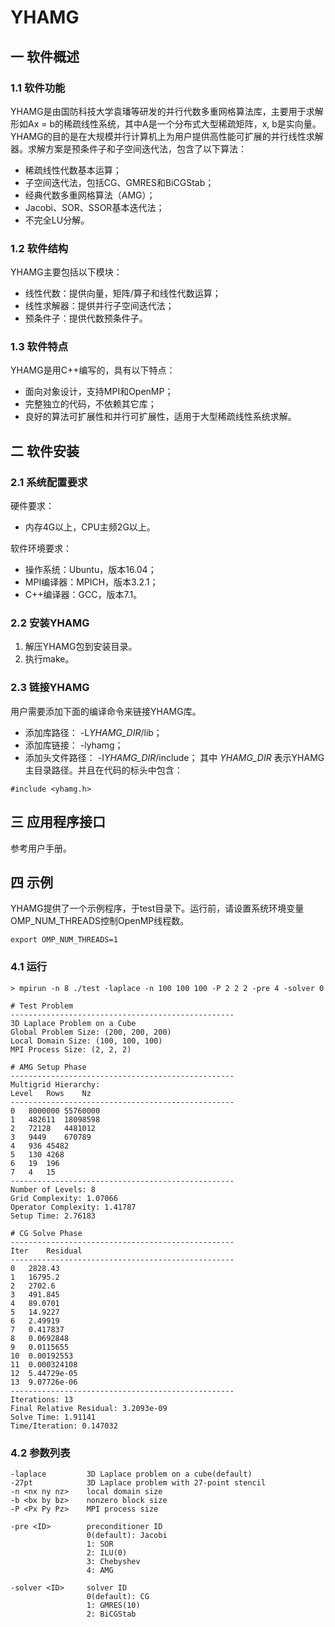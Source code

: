# YHAMG
## 一 软件概述
### 1.1 软件功能
YHAMG是由国防科技大学袁璠等研发的并行代数多重网格算法库，主要用于求解形如Ax = b的稀疏线性系统，其中A是一个分布式大型稀疏矩阵，x, b是实向量。YHAMG的目的是在大规模并行计算机上为用户提供高性能可扩展的并行线性求解器。求解方案是预条件子和子空间迭代法，包含了以下算法：
- 稀疏线性代数基本运算；
- 子空间迭代法，包括CG、GMRES和BiCGStab；
- 经典代数多重网格算法（AMG）；
- Jacobi、SOR、SSOR基本迭代法；
- 不完全LU分解。

### 1.2 软件结构
YHAMG主要包括以下模块：
- 线性代数：提供向量，矩阵/算子和线性代数运算；
- 线性求解器：提供并行子空间迭代法；
- 预条件子：提供代数预条件子。

### 1.3 软件特点
YHAMG是用C++编写的，具有以下特点：
- 面向对象设计，支持MPI和OpenMP；
- 完整独立的代码，不依赖其它库； 
- 良好的算法可扩展性和并行可扩展性，适用于大型稀疏线性系统求解。

## 二 软件安装
### 2.1 系统配置要求
硬件要求：
- 内存4G以上，CPU主频2G以上。

软件环境要求：
- 操作系统：Ubuntu，版本16.04；
- MPI编译器：MPICH，版本3.2.1；
- C++编译器：GCC，版本7.1。

### 2.2 安装YHAMG
1. 解压YHAMG包到安装目录。
1. 执行make。

### 2.3 链接YHAMG
用户需要添加下面的编译命令来链接YHAMG库。
- 添加库路径： -L*YHAMG_DIR*/lib；
- 添加库链接： -lyhamg；
- 添加头文件路径： -I*YHAMG_DIR*/include；
其中 *YHAMG_DIR* 表示YHAMG主目录路径。并且在代码的标头中包含：
```
#include <yhamg.h>
```

## 三 应用程序接口
参考用户手册。

## 四 示例
YHAMG提供了一个示例程序，于test目录下。运行前，请设置系统环境变量OMP_NUM_THREADS控制OpenMP线程数。
```
export OMP_NUM_THREADS=1
```

### 4.1 运行
```
> mpirun -n 8 ./test -laplace -n 100 100 100 -P 2 2 2 -pre 4 -solver 0

# Test Problem
--------------------------------------------------
3D Laplace Problem on a Cube
Global Problem Size: (200, 200, 200)
Local Domain Size: (100, 100, 100)
MPI Process Size: (2, 2, 2)

# AMG Setup Phase
--------------------------------------------------
Multigrid Hierarchy:
Level	Rows	Nz
--------------------------------------------------
0	8000000	55760000
1	482611	18098598
2	72128	4481012
3	9449	670789
4	936	45482
5	130	4268
6	19	196
7	4	15
--------------------------------------------------
Number of Levels: 8
Grid Complexity: 1.07066
Operator Complexity: 1.41787
Setup Time: 2.76183

# CG Solve Phase
--------------------------------------------------
Iter	Residual
--------------------------------------------------
0	2828.43
1	16795.2
2	2702.6
3	491.845
4	89.0701
5	14.9227
6	2.49919
7	0.417837
8	0.0692848
9	0.0115655
10	0.00192553
11	0.000324108
12	5.44729e-05
13	9.07726e-06
--------------------------------------------------
Iterations: 13
Final Relative Residual: 3.2093e-09
Solve Time: 1.91141
Time/Iteration: 0.147032

```

### 4.2 参数列表
```
-laplace         3D Laplace problem on a cube(default)
-27pt            3D Laplace problem with 27-point stencil
-n <nx ny nz>    local domain size
-b <bx by bz>    nonzero block size
-P <Px Py Pz>    MPI process size

-pre <ID>        preconditioner ID
                 0(default): Jacobi
                 1: SOR
                 2: ILU(0)
				 3: Chebyshev
                 4: AMG

-solver <ID>     solver ID
                 0(default): CG
                 1: GMRES(10)
                 2: BiCGStab
```
